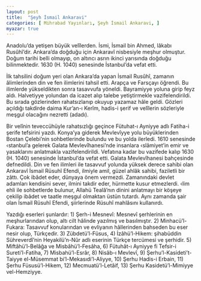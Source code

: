 ```yaml
---
layout: post
title:  "Şeyh İsmail Ankaravi"
categories: [ Mihrabad Yayınları, Şeyh İsmail Ankaravi, ]
myazar: true
---
```


Anadolu’da yetişen büyük velîlerden. İsmi, İsmail bin Ahmed, lâkabı Rusûhî’dir. Ankara’da doğduğu için Ankaravî nisbesiyle meşhur olmuştur. Doğum tarihi belli olmayıp, on altıncı asrın ikinci yarısında doğduğu bilinmektedir. 1630 (H. 1040) senesinde İstanbul’da vefat etti.

İlk tahsilini doğum yeri olan Ankara’da yapan İsmail Rusûhî, zamanın âlimlerinden din ve fen ilimlerini tahsil etti. Arapça ve Farsçayı öğrendi. Bu ilimlerde yükseldikten sonra tasavvufa yöneldi. Bayramiyye yoluna girip feyz aldı. Halvetiyye yolundan da icazet alıp talebe yetiştirmekle vazifelendirildi. Bu sırada gözlerinden rahatsızlanıp okuyup yazamaz hâle geldi. Gözleri açıldığı takdirde daima Kur’an-ı Kerîm, hadis-i şerif ve velîlerin sözleriyle meşgul olacağını nezretti (adadı).

Bir velînin teveccühüyle rahatsızlığı geçince Fütuhat-ı Ayniyye adlı Fatiha-i şerife tefsirini yazdı. Konya’ya giderek Mevlevîyye yolu büyüklerinden Bostan Çelebi’nin sohbetlerinde bulundu ve bu yolda ilerledi. 1610 senesinde ‹stanbul’a gelerek Galata Mevlevîhanesi’nde insanlara ‹slâmiyet’in emir ve yasaklarını anlatmakla vazifelendirildi. Vefatına kadar bu vazifede kalıp 1630 (H. 1040) senesinde İstanbul’da vefat etti. Galata Mevlevîhanesi bahçesinde defnedildi. Din ve fen ilimleri ile tasavvuf yolunda yüksek derece sahibi olan Ankaravî İsmail Rüsuhî Efendi, ilmiyle amil, güzel ahlâk sahibi, faziletli bir zâttı. Çok ibâdet eder, dünyaya önem vermezdi. Zamanındaki devlet adamları kendisini sever, ilmini takdir eder, hürmette kusur etmezlerdi. ‹lim ehli ile sohbetlerde bulunur, Allahü Tealâ’nın dinini anlatmayı bir köşeye çekilip ibâdet ve taatle meşgul olmaktan üstün tutardı. Aynı zamanda şair olan İsmail Rüsuhî Efendi, şiirlerinde Rüsuhî mahlâsını kullanırdı.

Yazdığı eserleri şunlardır: 1) Şerh-i Mesnevî: Mesnevî şerhlerinin en meşhurlarından olup, altı cilt hâlinde yazılmış ve basılmıştır. 2) Minhacü’l-Fukara: Tasavvuf konularından ve evliyanın hâllerinden bahseden bu eser nesir olup, Türkçedir. 3) Zübdetü’l-Füsus, 4) İzâhü’l-Hikem: şihabüddin Sühreverdî’nin Heyakilü’n-Nûr adlı eserinin Türkçe tercümesi ve şerhidir. 5) Miftâhü’l-Belâğa ve Misbâhü’l-Fesâha, 6) Fütuhât-ı Ayniyye fi Tefsir-i Sureti’l-Fatiha, 7) Misbahü’l-Esrâr, 8) Nisâb-ı Mevlevî, 9) Şerhu’l-Kasideti’t- Taiyye el-Müsemmat bi’l-Mekasıdi’l-Aliyye, 10) Şerhu Hadis-i Erbain, 11) Şerhu Füsusü’l-Hikem, 12) Mecmuatü’l-Letâif, 13) Şerhu Kasidetü’l-Mimiyye vel-Hemziyye.